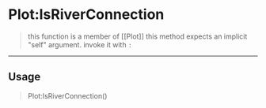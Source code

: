 # Plot:IsRiverConnection
> this function is a member of [[Plot]]
> this method expects an implicit "self" argument. invoke it with `:`
-----
## Usage
> Plot:IsRiverConnection()
